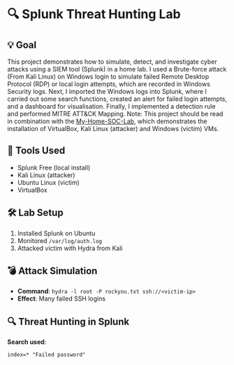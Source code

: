 # 🔍 Splunk Threat Hunting Lab

## 💡 Goal
This project demonstrates how to simulate, detect, and investigate cyber attacks using a SIEM tool (Splunk) in a home lab.
I used a Brute-force attack (From Kali Linux) on Windows login to simulate failed Remote Desktop Protocol (RDP) or local login attempts, which are recorded in Windows Security logs. Next, I imported the Windows logs into Splunk, where I carried out some search functions, created an alert for failed login attempts, and a dashboard for visualisation. Finally, I implemented a detection rule and performed MITRE ATT&CK Mapping. 
Note: This project should be read in combination with the [My-Home-SOC-Lab](https://github.com/Mr-ebony/My-Home-SOC-Lab.git), which demonstrates the installation of VirtualBox, Kali Linux (attacker) and Windows (victim) VMs. 

## 🧰 Tools Used
- Splunk Free (local install)
- Kali Linux (attacker)
- Ubuntu Linux (victim)
- VirtualBox

## 🛠️ Lab Setup
1. Installed Splunk on Ubuntu
2. Monitored `/var/log/auth.log`
3. Attacked victim with Hydra from Kali

## 💣 Attack Simulation
- **Command**: `hydra -l root -P rockyou.txt ssh://<victim-ip>`
- **Effect**: Many failed SSH logins

## 🔍 Threat Hunting in Splunk
**Search used**:
```spl
index=* "Failed password"
